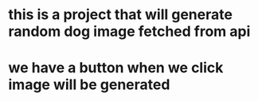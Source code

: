# this is a project that will generate random dog image fetched from api

# we have a button when we click image will be generated
